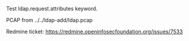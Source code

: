 Test ldap.request.attributes keyword.

PCAP from ../../ldap-add/ldap.pcap

Redmine ticket: https://redmine.openinfosecfoundation.org/issues/7533